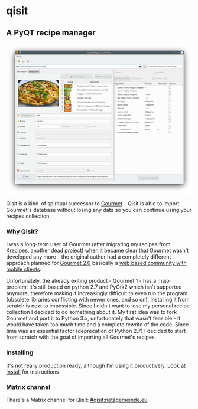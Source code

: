 # qisit
## A PyQT recipe manager
![Recipe front](docs/screenshots/recipefront.png)

Qisit is a kind-of spiritual successor to [Gourmet](https://github.com/thinkle/gourmet) - Qisit is able 
to import Gourmet's database without losing any data so you can continue using your recipes collection.

### Why Qisit?
I was a long-term user of Gourmet (after migrating my recipes from Krecipes, 
another dead project) when it became clear that Gourmet wasn't developed any more - the original
author had a completely different approach planned for [Gourmet 2.0](https://github.com/thinkle/gourmet/issues/897)
basically a [web based community with mobile clients](https://github.com/thinkle/gourmet/wiki/Gourmet-2.0---Web-Based-Version---Brainstorm). 

Unfortunately, the already exiting product - Gourmet 1 - has a major problem: It's still based on python 2.7 and 
PyGtk2 which isn't supported anymore, therefore making it increasingly difficult to even run the program (obsolete
libraries conflicting with newer ones, and so on), installing it from scratch is next to impossible. Since I didn't
want to lose my personal recipe collection I decided to do something about it. My first idea was to fork Gourmet and 
port it to Python 3.x, unfortunately that wasn't feasible - it would have taken too much time and a complete rewrite 
of the code. Since time was an essential factor (deprecation of Python 2.7) I decided to start from scratch with the 
goal of importing all Gourmet's recipes. 

### Installing
It's not really production ready, although I'm using it productively. Look at
[Install](docs/Installation.md) for instructions

### Matrix channel
There's a Matrix channel for Qisit: [#qisit:netzgemeinde.eu](https://matrix.to/#/!RDunwVXvbXGkIFvgoC:netzgemeinde.eu?via=netzgemeinde.eu)